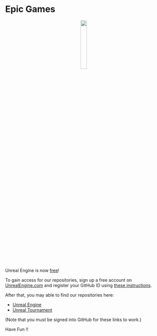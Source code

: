 # Epic Games

<div align="center">
  <img src="https://cdn2.unrealengine.com/Epic+Games+Node%2Fxlarge_whitetext_blackback_epiclogo_504x512_1529964470588-503x512-ac795e81c54b27aaa2e196456dd307bfe4ca3ca4.jpg" width="20%" min-width="100px" />
</div>
  
Unreal Engine is now [free](https://www.unrealengine.com/blog/ue4-is-free)!

To gain access for our repositories, sign up a free account on [UnrealEngine.com](https://www.unrealengine.com) and register your GitHub ID using [these instructions](https://www.unrealengine.com/ue4-on-github). 

After that, you may able to find our repositories here:

*  [Unreal Engine](https://github.com/EpicGames/UnrealEngine)
*  [Unreal Tournament](https://github.com/EpicGames/UnrealTournament)
  
(Note that you must be signed into GitHub for these links to work.)

Have Fun !!
